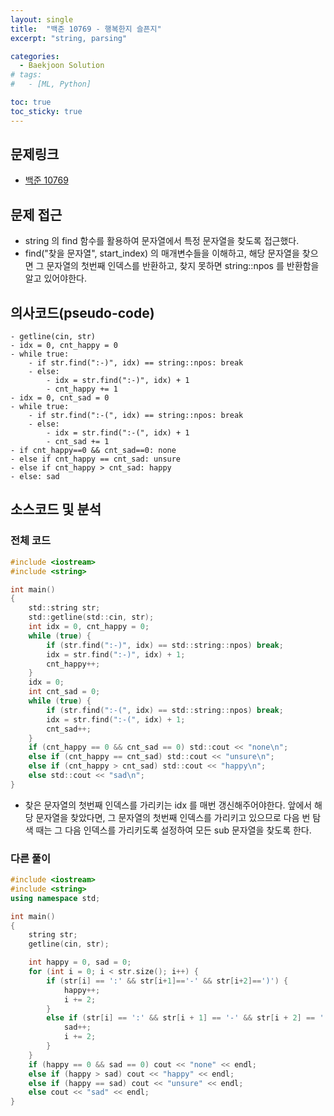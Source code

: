 ```yaml
---
layout: single
title:  "백준 10769 - 행복한지 슬픈지"
excerpt: "string, parsing"

categories:
  - Baekjoon Solution
# tags:
#   - [ML, Python]

toc: true
toc_sticky: true
---
```


## 문제링크

- [백준 10769](https://www.acmicpc.net/problem/10769)

## 문제 접근

- string 의 find 함수를 활용하여 문자열에서 특정 문자열을 찾도록 접근했다.
- find("찾을 문자열", start_index) 의 매개변수들을 이해하고, 해당 문자열을 찾으면 그 문자열의 첫번째 인덱스를 반환하고, 찾지 못하면 string::npos 를 반환함을 알고 있어야한다.

## 의사코드(pseudo-code)

```
- getline(cin, str)
- idx = 0, cnt_happy = 0
- while true:
	- if str.find(":-)", idx) == string::npos: break
	- else:
		- idx = str.find(":-)", idx) + 1
		- cnt_happy += 1
- idx = 0, cnt_sad = 0
- while true:
	- if str.find(":-(", idx) == string::npos: break
	- else:
		- idx = str.find(":-(", idx) + 1
		- cnt_sad += 1
- if cnt_happy==0 && cnt_sad==0: none
- else if cnt_happy == cnt_sad: unsure
- else if cnt_happy > cnt_sad: happy
- else: sad

```

## 소스코드 및 분석

### 전체 코드

```c
#include <iostream>
#include <string>

int main()
{
	std::string str;
	std::getline(std::cin, str);
	int idx = 0, cnt_happy = 0;
	while (true) {
		if (str.find(":-)", idx) == std::string::npos) break;
		idx = str.find(":-)", idx) + 1;
		cnt_happy++;
	}
	idx = 0;
	int cnt_sad = 0;
	while (true) {
		if (str.find(":-(", idx) == std::string::npos) break;
		idx = str.find(":-(", idx) + 1;
		cnt_sad++;
	}
	if (cnt_happy == 0 && cnt_sad == 0) std::cout << "none\n";
	else if (cnt_happy == cnt_sad) std::cout << "unsure\n";
	else if (cnt_happy > cnt_sad) std::cout << "happy\n";
	else std::cout << "sad\n";
}

```

- 찾은 문자열의 첫번째 인덱스를 가리키는 idx 를 매번 갱신해주어야한다. 앞에서 해당 문자열을 찾았다면, 그 문자열의 첫번째 인덱스를 가리키고 있으므로 다음 번 탐색 때는 그 다음 인덱스를 가리키도록 설정하여 모든 sub 문자열을 찾도록 한다.

### 다른 풀이
```c++
#include <iostream>
#include <string>
using namespace std;

int main()
{
	string str;
	getline(cin, str);

	int happy = 0, sad = 0;
	for (int i = 0; i < str.size(); i++) {
		if (str[i] == ':' && str[i+1]=='-' && str[i+2]==')') {
			happy++;
			i += 2;
		}
		else if (str[i] == ':' && str[i + 1] == '-' && str[i + 2] == '(') {
			sad++;
			i += 2;
		}
	}
	if (happy == 0 && sad == 0) cout << "none" << endl;
	else if (happy > sad) cout << "happy" << endl;
	else if (happy == sad) cout << "unsure" << endl;
	else cout << "sad" << endl;
}
```
